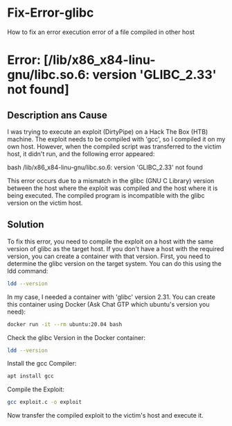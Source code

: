 # Fix-Error-glibc
How to fix an error execution error of a file compiled in other host

# Error: [/lib/x86_x84-linu-gnu/libc.so.6: version 'GLIBC_2.33' not found]

## Description ans Cause

I was trying to execute an exploit (DirtyPipe) on a Hack The Box (HTB) machine. The exploit needs to be compiled with 'gcc', so I compiled it on my own host. However, when the compiled script was transferred to the victim host, it didn't run, and the following error appeared:

bash
/lib/x86_x84-linu-gnu/libc.so.6: version 'GLIBC_2.33' not found

This error occurs due to a mismatch in the glibc (GNU C Library) version between the host where the exploit was compiled and the host where it is being executed. The compiled program is incompatible with the glibc version on the victim host.


## Solution

To fix this error, you need to compile the exploit on a host with the same version of glibc as the target host. If you don't have a host with the required version, you can create a container with that version. First, you need to determine the glibc version on the target system. You can do this using the ldd command:

```bash
ldd --version

```

In my case, I needed a container with 'glibc' version 2.31. You can create this container using Docker (Ask Chat GTP which ubuntu's version you need):

```bash
docker run -it --rm ubuntu:20.04 bash

```

Check the glibc Version in the Docker container:

```bash
ldd --version

```

Install the gcc Compiler:

```bash
apt install gcc

```

Compile the Exploit:

```bash
gcc exploit.c -o exploit

```

Now transfer the compiled exploit to the victim's host and execute it.
